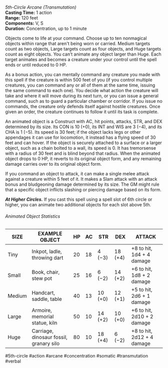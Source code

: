 *5th-Circle Arcane (Transmutation)*  
**Casting Time:** 1 action  
**Range:** 120 feet  
**Components:** V, S  
**Duration:** Concentration, up to 1 minute

Objects come to life at your command. Choose up to ten nonmagical objects within range that aren't being worn or carried. Medium targets count as two objects, Large targets count as four objects, and Huge targets count as eight objects. You can’t animate any object larger than Huge. Each target animates and becomes a creature under your control until the spell ends or until reduced to 0 HP.

As a bonus action, you can mentally command any creature you made with this spell if the creature is within 500 feet of you (if you control multiple creatures, you can command any or all of them at the same time, issuing the same command to each one). You decide what action the creature will take and where it will move during its next turn, or you can issue a general command, such as to guard a particular chamber or corridor. If you issue no commands, the creature only defends itself against hostile creatures. Once given an order, the creature continues to follow it until its task is complete.

An animated object is a Construct with AC, hit points, attacks, STR, and DEX determined by its size. Its CON is 10 (+0), its INT and WIS are 3 (−4), and its CHA is 1 (−5). Its speed is 30 feet; if the object lacks legs or other appendages it can use for locomotion, it instead has a flying speed of 30 feet and can hover. If the object is securely attached to a surface or a larger object, such as a chain bolted to a wall, its speed is 0. It has tremorsense with a radius of 30 feet and is blind beyond that radius. When the animated object drops to 0 HP, it reverts to its original object form, and any remaining damage carries over to its original object form.

If you command an object to attack, it can make a single melee attack against a creature within 5 feet of it. It makes a Slam attack with an attack bonus and bludgeoning damage determined by its size. The GM might rule that a specific object inflicts slashing or piercing damage based on its form.

***At Higher Circles.*** If you cast this spell using a spell slot of 6th circle or higher, you can animate two additional objects for each slot above 5th.
###### Animated Object Statistics
| SIZE   | EXAMPLE OBJECT                          | HP  | AC  | STR     | DEX     | ATTACK                     |
| ------ | --------------------------------------- | --- | --- | ------- | ------- | -------------------------- |
| Tiny   | Inkpot, ladle, throwing dart            | 20  | 18  | 4 (−3)  | 18 (+4) | +8 to hit, 1d4 + 4 damage  |
| Small  | Book, chair, stew pot                   | 25  | 16  | 6 (−2)  | 14 (+2) | +6 to hit, 1d8 + 2 damage  |
| Medium | Handcart, saddle, table                 | 40  | 13  | 10 (+0) | 12 (+1) | +5 to hit, 2d6 + 1 damage  |
| Large  | Armoire, memorial statue, kiln          | 50  | 10  | 14 (+2) | 10 (+0) | +6 to hit, 2d10 + 2 damage |
| Huge   | Carriage, dinosaur fossil, granary silo | 80  | 10  | 18 (+4) | 6 (−2)  | +8 to hit, 2d12 + 4 damage |

#5th-circle #action #arcane #concentration #somatic #transmutation #verbal
